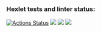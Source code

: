 ### Hexlet tests and linter status:
[![Actions Status](https://github.com/LarendsD/backend-project-lvl3/workflows/hexlet-check/badge.svg)](https://github.com/LarendsD/backend-project-lvl3/actions)
<a href="https://codeclimate.com/github/LarendsD/backend-project-lvl3/maintainability"><img src="https://api.codeclimate.com/v1/badges/c2b9f0bf46ed58cc23b1/maintainability" /></a>
<a href="https://codeclimate.com/github/LarendsD/backend-project-lvl3/test_coverage"><img src="https://api.codeclimate.com/v1/badges/c2b9f0bf46ed58cc23b1/test_coverage" /></a>
<a href="https://asciinema.org/a/492194" target="_blank"><img src="https://asciinema.org/a/492194.svg" /></a>